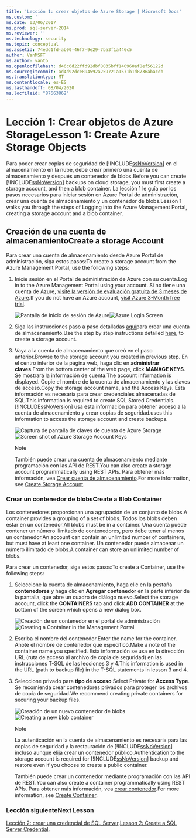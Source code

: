 ```yaml
---
title: 'Lección 1: crear objetos de Azure Storage | Microsoft Docs'
ms.custom: ''
ms.date: 03/06/2017
ms.prod: sql-server-2014
ms.reviewer: ''
ms.technology: security
ms.topic: conceptual
ms.assetid: 74edd1fd-ab00-46f7-9e29-7ba3f1a446c5
author: VanMSFT
ms.author: vanto
ms.openlocfilehash: d46c6d22ffd92dbf8035bff140960af8ef56122d
ms.sourcegitcommit: ad4d92dce894592a259721a1571b1d8736abacdb
ms.translationtype: MT
ms.contentlocale: es-ES
ms.lasthandoff: 08/04/2020
ms.locfileid: "87663862"
---
```

# <a name="lesson-1-create-azure-storage-objects"></a><span data-ttu-id="e0d2b-102">Lección 1: Crear objetos de Azure Storage</span><span class="sxs-lookup"><span data-stu-id="e0d2b-102">Lesson 1: Create Azure Storage Objects</span></span>
  <span data-ttu-id="e0d2b-103">Para poder crear copias de seguridad de [!INCLUDE[ssNoVersion](../includes/ssnoversion-md.md)] en el almacenamiento en la nube, debe crear primero una cuenta de almacenamiento y después un contenedor de blobs.</span><span class="sxs-lookup"><span data-stu-id="e0d2b-103">Before you can create [!INCLUDE[ssNoVersion](../includes/ssnoversion-md.md)] backups on cloud storage, you must first create a storage account, and then a blob container.</span></span> <span data-ttu-id="e0d2b-104">La lección 1 le guía por los pasos necesarios para iniciar sesión en Azure Portal de administración, crear una cuenta de almacenamiento y un contenedor de blobs.</span><span class="sxs-lookup"><span data-stu-id="e0d2b-104">Lesson 1 walks you through the steps of Logging into the Azure Management Portal, creating a storage account and a blob container.</span></span>  
  
## <a name="create-a-storage-account"></a><span data-ttu-id="e0d2b-105">Creación de una cuenta de almacenamiento</span><span class="sxs-lookup"><span data-stu-id="e0d2b-105">Create a storage Account</span></span>  
 <span data-ttu-id="e0d2b-106">Para crear una cuenta de almacenamiento desde Azure Portal de administración, siga estos pasos:</span><span class="sxs-lookup"><span data-stu-id="e0d2b-106">To create a storage account from the Azure Management Portal, use the following steps:</span></span>  
  
1.  <span data-ttu-id="e0d2b-107">Inicie sesión en el Portal de administración de Azure con su cuenta.</span><span class="sxs-lookup"><span data-stu-id="e0d2b-107">Log in to the Azure Management Portal using your account.</span></span> <span data-ttu-id="e0d2b-108">Si no tiene una cuenta de Azure, [visite la versión de evaluación gratuita de 3 meses de Azure](https://go.microsoft.com/fwlink/?LinkId=271927).</span><span class="sxs-lookup"><span data-stu-id="e0d2b-108">If you do not have an Azure account, [visit Azure 3-Month free trial](https://go.microsoft.com/fwlink/?LinkId=271927).</span></span>  
  
     <span data-ttu-id="e0d2b-109">![Pantalla de inicio de sesión de Azure](../../2014/tutorials/media/windowazurelogin-backuptocloud.gif "Pantalla de inicio de sesión de Azure")</span><span class="sxs-lookup"><span data-stu-id="e0d2b-109">![Azure Login Screen](../../2014/tutorials/media/windowazurelogin-backuptocloud.gif "Azure Login Screen")</span></span>  
  
2.  <span data-ttu-id="e0d2b-110">Siga las instrucciones paso a paso detalladas [aquí](https://go.microsoft.com/fwlink/?LinkId=271926)para crear una cuenta de almacenamiento.</span><span class="sxs-lookup"><span data-stu-id="e0d2b-110">Use the step by step instructions detailed [here](https://go.microsoft.com/fwlink/?LinkId=271926), to create a storage account.</span></span>  
  
3.  <span data-ttu-id="e0d2b-111">Vaya a la cuenta de almacenamiento que creó en el paso anterior.</span><span class="sxs-lookup"><span data-stu-id="e0d2b-111">Browse to the storage account you created in previous step.</span></span> <span data-ttu-id="e0d2b-112">En el centro inferior de la página web, haga clic en **administrar claves**.</span><span class="sxs-lookup"><span data-stu-id="e0d2b-112">From the bottom center of the web page, click **MANAGE KEYS**.</span></span> <span data-ttu-id="e0d2b-113">Se mostrará la información de cuenta.</span><span class="sxs-lookup"><span data-stu-id="e0d2b-113">The account information is displayed.</span></span> <span data-ttu-id="e0d2b-114">Copie el nombre de la cuenta de almacenamiento y las claves de acceso.</span><span class="sxs-lookup"><span data-stu-id="e0d2b-114">Copy the storage account name, and the Access Keys.</span></span> <span data-ttu-id="e0d2b-115">Esta información es necesaria para crear credenciales almacenadas de SQL.</span><span class="sxs-lookup"><span data-stu-id="e0d2b-115">This information is required to create SQL Stored Credentials.</span></span> [!INCLUDE[ssNoVersion](../includes/ssnoversion-md.md)] <span data-ttu-id="e0d2b-116">usa esta información para obtener acceso a la cuenta de almacenamiento y crear copias de seguridad.</span><span class="sxs-lookup"><span data-stu-id="e0d2b-116">uses this information to access the storage account and create backups.</span></span>  
  
     <span data-ttu-id="e0d2b-117">![Captura de pantalla de claves de cuenta de Azure Storage](../../2014/tutorials/media/manageaccesskeys-backuptocloud.gif "Captura de pantalla de claves de cuenta de Azure Storage")</span><span class="sxs-lookup"><span data-stu-id="e0d2b-117">![Screen shot of Azure Storage Account Keys](../../2014/tutorials/media/manageaccesskeys-backuptocloud.gif "Screen shot of Azure Storage Account Keys")</span></span>  
  
    > [!NOTE]  
    >  <span data-ttu-id="e0d2b-118">También puede crear una cuenta de almacenamiento mediante programación con las API de REST.</span><span class="sxs-lookup"><span data-stu-id="e0d2b-118">You can also create a storage account programmatically using REST APIs.</span></span> <span data-ttu-id="e0d2b-119">Para obtener más información, vea [Crear cuenta de almacenamiento](https://go.microsoft.com/fwlink/?LinkId=271928).</span><span class="sxs-lookup"><span data-stu-id="e0d2b-119">For more information, see [Create Storage Account](https://go.microsoft.com/fwlink/?LinkId=271928).</span></span>  
  
### <a name="create-a-blob-container"></a><span data-ttu-id="e0d2b-120">Crear un contenedor de blobs</span><span class="sxs-lookup"><span data-stu-id="e0d2b-120">Create a Blob Container</span></span>  
 <span data-ttu-id="e0d2b-121">Los contenedores proporcionan una agrupación de un conjunto de blobs.</span><span class="sxs-lookup"><span data-stu-id="e0d2b-121">A container provides a grouping of a set of blobs.</span></span> <span data-ttu-id="e0d2b-122">Todos los blobs deben estar en un contenedor.</span><span class="sxs-lookup"><span data-stu-id="e0d2b-122">All blobs must be in a container.</span></span> <span data-ttu-id="e0d2b-123">Una cuenta puede contener un número ilimitado de contenedores, pero debe tener al menos un contenedor.</span><span class="sxs-lookup"><span data-stu-id="e0d2b-123">An account can contain an unlimited number of containers, but must have at least one container.</span></span> <span data-ttu-id="e0d2b-124">Un contenedor puede almacenar un número ilimitado de blobs.</span><span class="sxs-lookup"><span data-stu-id="e0d2b-124">A container can store an unlimited number of blobs.</span></span>  
  
 <span data-ttu-id="e0d2b-125">Para crear un contenedor, siga estos pasos:</span><span class="sxs-lookup"><span data-stu-id="e0d2b-125">To create a Container, use the following steps:</span></span>  
  
1.  <span data-ttu-id="e0d2b-126">Seleccione la cuenta de almacenamiento, haga clic en la pestaña **contenedores** y haga clic en **Agregar contenedor** en la parte inferior de la pantalla, que abre un cuadro de diálogo nuevo.</span><span class="sxs-lookup"><span data-stu-id="e0d2b-126">Select the storage account, click the **CONTAINERS** tab and click **ADD CONTAINER** at the bottom of the screen which opens a new dialog box.</span></span>  
  
     <span data-ttu-id="e0d2b-127">![Creación de un contenedor en el portal de administración](../../2014/tutorials/media/backuptocloud.gif "Creación de un contenedor en el portal de administración")</span><span class="sxs-lookup"><span data-stu-id="e0d2b-127">![Creating a Container in the Management Portal](../../2014/tutorials/media/backuptocloud.gif "Creating a Container in the Management Portal")</span></span>  
  
2.  <span data-ttu-id="e0d2b-128">Escriba el nombre del contenedor.</span><span class="sxs-lookup"><span data-stu-id="e0d2b-128">Enter the name for the container.</span></span> <span data-ttu-id="e0d2b-129">Anote el nombre de contenedor que especificó.</span><span class="sxs-lookup"><span data-stu-id="e0d2b-129">Make a note of the container name you specified.</span></span> <span data-ttu-id="e0d2b-130">Esta información se usa en la dirección URL (ruta de acceso al archivo de copia de seguridad) en las instrucciones T-SQL de las lecciones 3 y 4.</span><span class="sxs-lookup"><span data-stu-id="e0d2b-130">This information is used in the URL (path to backup file) in the T-SQL statements in lesson 3 and 4.</span></span>  
  
3.  <span data-ttu-id="e0d2b-131">Seleccione privado para **tipo de acceso**.</span><span class="sxs-lookup"><span data-stu-id="e0d2b-131">Select Private for **Access Type**.</span></span> <span data-ttu-id="e0d2b-132">Se recomienda crear contenedores privados para proteger los archivos de copia de seguridad.</span><span class="sxs-lookup"><span data-stu-id="e0d2b-132">We recommend creating private containers for securing your backup files.</span></span>  
  
     <span data-ttu-id="e0d2b-133">![Creación de un nuevo contenedor de blobs](../../2014/tutorials/media/backuptocloud-newblobcontainer.gif "Creación de un nuevo contenedor de blobs")</span><span class="sxs-lookup"><span data-stu-id="e0d2b-133">![Creating a new blob container](../../2014/tutorials/media/backuptocloud-newblobcontainer.gif "Creating a new blob container")</span></span>  
  
    > [!NOTE]  
    >  <span data-ttu-id="e0d2b-134">La autenticación en la cuenta de almacenamiento es necesaria para las copias de seguridad y la restauración de [!INCLUDE[ssNoVersion](../includes/ssnoversion-md.md)] incluso aunque elija crear un contenedor público.</span><span class="sxs-lookup"><span data-stu-id="e0d2b-134">Authentication to the storage account is required for [!INCLUDE[ssNoVersion](../includes/ssnoversion-md.md)] backup and restore even if you choose to create a public container.</span></span>  
    >   
    >  <span data-ttu-id="e0d2b-135">También puede crear un contenedor mediante programación con las API de REST.</span><span class="sxs-lookup"><span data-stu-id="e0d2b-135">You can also create a container programmatically using REST APIs.</span></span> <span data-ttu-id="e0d2b-136">Para obtener más información, vea [crear contenedor](https://go.microsoft.com/fwlink/?LinkId=271946).</span><span class="sxs-lookup"><span data-stu-id="e0d2b-136">For more information, see [Create Container](https://go.microsoft.com/fwlink/?LinkId=271946).</span></span>  
  
### <a name="next-lesson"></a><span data-ttu-id="e0d2b-137">Lección siguiente</span><span class="sxs-lookup"><span data-stu-id="e0d2b-137">Next Lesson</span></span>  
 <span data-ttu-id="e0d2b-138">[Lección 2: crear una credencial de SQL Server](../../2014/tutorials/lesson-2-create-a-sql-server-credential.md).</span><span class="sxs-lookup"><span data-stu-id="e0d2b-138">[Lesson 2: Create a SQL Server Credential](../../2014/tutorials/lesson-2-create-a-sql-server-credential.md).</span></span>  
  
  
